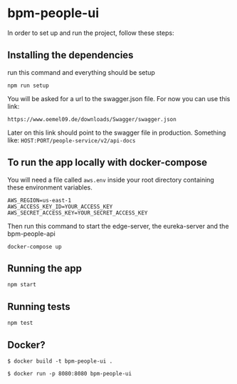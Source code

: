 # bpm-people-ui

In order to set up and run the project, follow these steps:

## Installing the dependencies
run this command and everything should be setup
```
npm run setup
```
You will be asked for a url to the swagger.json file. For now you can use this link:
```
https://www.oemel09.de/downloads/Swagger/swagger.json
```
Later on this link should point to the swagger file in production.
Something like:
`
HOST:PORT/people-service/v2/api-docs
`

## To run the app locally with docker-compose
You will need a file called `aws.env` inside your root directory containing these environment variables.
```
AWS_REGION=us-east-1
AWS_ACCESS_KEY_ID=YOUR_ACCESS_KEY
AWS_SECRET_ACCESS_KEY=YOUR_SECRET_ACCESS_KEY
```
 
Then run this command to start the edge-server, the eureka-server and the bpm-people-api
```
docker-compose up
```

## Running the app

```
npm start
```

## Running tests

```
npm test
```


## Docker?

```
$ docker build -t bpm-people-ui .
```


```
$ docker run -p 8080:8080 bpm-people-ui
```
